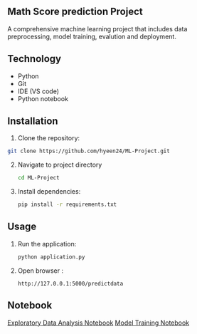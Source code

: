 ## Math Score prediction Project
A comprehensive machine learning project that includes data preprocessing, model training, evalution and deployment.

## Technology
- Python
- Git
- IDE (VS code)
- Python notebook

## Installation
1. Clone the repository:
  ```bash
  git clone https://github.com/hyeen24/ML-Project.git
  ```
2. Navigate to project directory
   ```bash
   cd ML-Project
   ```
3. Install dependencies:
   ```bash
   pip install -r requirements.txt
   ```

## Usage
1. Run the application:
   ```bash
   python application.py
   ```
2. Open browser :
   ```http
   http://127.0.0.1:5000/predictdata
   ```

## Notebook
[Exploratory Data Analysis Notebook](https://github.com/hyeen24/ML-Project/blob/main/notebook/1%20.%20EDA%20STUDENT%20PERFORMANCE%20.ipynb)
[Model Training Notebook](https://github.com/hyeen24/ML-Project/blob/main/notebook/2.%20MODEL%20TRAINING.ipynb)


